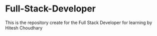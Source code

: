 # Full-Stack-Developer
This is the repository create for the Full  Stack Developer for learning by Hitesh Choudhary 
